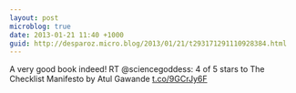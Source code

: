 ```yaml
---
layout: post
microblog: true
date: 2013-01-21 11:40 +1000
guid: http://desparoz.micro.blog/2013/01/21/t293171291110928384.html
---
```

A very good book indeed! RT @sciencegoddess: 4 of 5 stars to The Checklist Manifesto by Atul Gawande [t.co/9GCrJy6F](http://t.co/9GCrJy6F)
